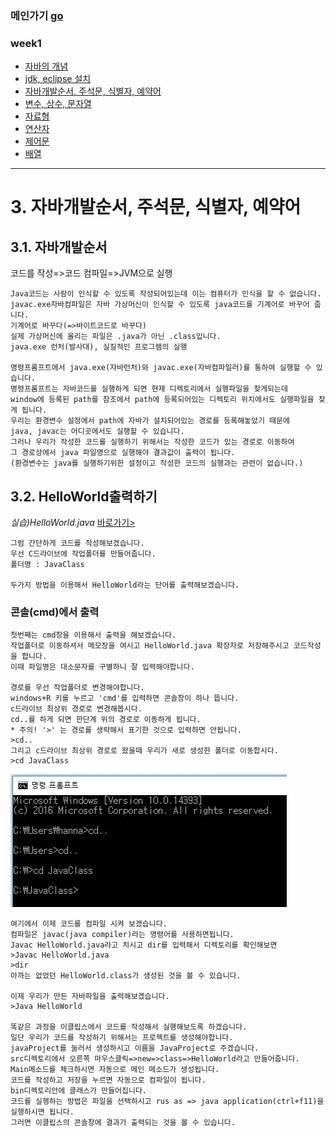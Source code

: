 ### 메인가기 [go](https://github.com/hannazclass/JavaBasic/blob/master/README.md)
### week1
* [자바의 개념](https://github.com/hannazclass/JavaBasic/blob/master/week1/week1_1.md)
* [jdk, eclipse 설치](https://github.com/hannazclass/JavaBasic/blob/master/week1/week1_2.md)
* [자바개발순서, 주석문, 식별자, 예약어](https://github.com/hannazclass/JavaBasic/blob/master/week1/week1_3.md)
* [변수, 상수, 문자열](https://github.com/hannazclass/JavaBasic/blob/master/week1/week1_4.md)
* [자료형](https://github.com/hannazclass/JavaBasic/blob/master/week1/week1_5.md)
* [연산자](https://github.com/hannazclass/JavaBasic/blob/master/week1/week1_6.md)
* [제어문](https://github.com/hannazclass/JavaBasic/blob/master/week1/week1_7.md)
* [배열](https://github.com/hannazclass/JavaBasic/blob/master/week1/week1_8.md)

****
# 3. 자바개발순서, 주석문, 식별자, 예약어

## 3.1. 자바개발순서
코드를 작성=>코드 컴파일=>JVM으로 실행

```
Java코드는 사람이 인식할 수 있도록 작성되어있는데 이는 컴퓨터가 인식을 할 수 없습니다.
javac.exe자바컴파일은 자바 가상머신이 인식할 수 있도록 java코드를 기계어로 바꾸어 줍니다.
기계어로 바꾸다(=>바이트코드로 바꾸다)
실제 가상머신에 올리는 파일은 .java가 아닌 .class입니다.
java.exe 런처(발사대), 실질적인 프로그램의 실행

명령프롬프트에서 java.exe(자바런처)와 javac.exe(자바컴파일러)를 통하여 실행할 수 있습니다. 
명령프롬프트는 자바코드를 실행하게 되면 현재 디렉토리에서 실행파일을 찾게되는데 
window에 등록된 path를 참조에서 path에 등록되어있는 디렉토리 위치에서도 실행파일을 찾게 됩니다.
우리는 환경변수 설정에서 path에 자바가 설치되어있는 경로를 등록해놓았기 때문에 
java, javac는 어디곳에서도 실행할 수 있습니다.
그러나 우리가 작성한 코드를 실행하기 위해서는 작성한 코드가 있는 경로로 이동하여 
그 경로상에서 java 파일명으로 실행해야 결과값이 출력이 됩니다.
(환경변수는 java를 실행하기위한 설정이고 작성한 코드의 실행과는 관련이 없습니다.)
```

## 3.2. HelloWorld출력하기
*실습)HelloWorld.java* [바로가기>](https://github.com/hannazclass/JavaBasic/blob/master/week1/HelloWorld.java)
```
그럼 간단하게 코드를 작성해보겠습니다.
우선 C드라이브에 작업폴더를 만들어줍니다.
폴더명 : JavaClass

두가지 방법을 이용해서 HelloWorld라는 단어를 출력해보겠습니다.
```
### 콘솔(cmd)에서 출력
```
첫번째는 cmd창을 이용해서 출력을 해보겠습니다.
작업폴더로 이동하셔서 메모장을 여시고 HelloWorld.java 확장자로 저장해주시고 코드작성을 합니다.
이때 파일명은 대소문자를 구별하니 잘 입력해야합니다.

경로를 우선 작업폴더로 변경해야합니다. 
windows+R 키를 누르고 'cmd'를 입력하면 콘솔창이 하나 뜹니다.
c드라이브 최상위 경로로 변경해봅시다.
cd..를 하게 되면 한단계 위의 경로로 이동하게 됩니다.
* 주의! '>' 는 경로를 생략해서 표기한 것으로 입력하면 안됩니다.
>cd..
그리고 c드라이브 최상위 경로로 왔을때 우리가 새로 생성한 폴더로 이동합시다.
>cd JavaClass
```
<img src="/images/3_1.JPG" width="" height=""></img>
```
여기에서 이제 코드를 컴파일 시켜 보겠습니다.
컴파일은 javac(java compiler)라는 명령어를 사용하면됩니다.
Javac HelloWorld.java라고 치시고 dir를 입력해서 디렉토리를 확인해보면 
>Javac HelloWorld.java
>dir
아까는 없었던 HelloWorld.class가 생성된 것을 볼 수 있습니다.

이제 우리가 만든 자바파일을 출력해보겠습니다. 
>Java HelloWorld

똑같은 과정을 이클립스에서 코드를 작성해서 실행해보도록 하겠습니다.
일단 우리가 코드를 작성하기 위해서는 프로젝트를 생성해야합니다.
javaProject를 눌러서 생성하시고 이름을 JavaProject로 주겠습니다.
src디렉토리에서 오른쪽 마우스클릭=>new=>class=>HelloWorld라고 만들어줍니다.
Main메소드를 체크하시면 자동으로 메인 메소드가 생성됩니다.
코드를 작성하고 저장을 누르면 자동으로 컴파일이 됩니다.
bin디렉토리안에 클래스가 만들어집니다.
코드를 실행하는 방법은 파일을 선택하시고 rus as => java application(ctrl+f11)을 실행하시면 됩니다.
그러면 이클립스의 콘솔창에 결과가 출력되는 것을 볼 수 있습니다.
```

